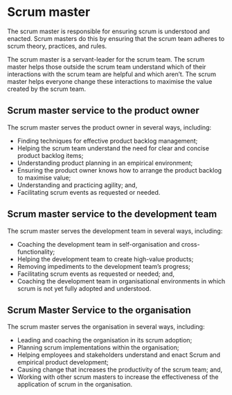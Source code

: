 # Scrum master

The scrum master is responsible for ensuring scrum is understood and enacted. Scrum masters do this by ensuring that the scrum team adheres to scrum theory, practices, and rules.

The scrum master is a servant-leader for the scrum team. The scrum master helps those outside the scrum team understand which of their interactions with the scrum team are helpful and which aren’t. The scrum master helps everyone change these interactions to maximise the value created by the scrum team.

## Scrum master service to the product owner

The scrum master serves the product owner in several ways, including:

- Finding techniques for effective product backlog management;
- Helping the scrum team understand the need for clear and concise product backlog items;
- Understanding product planning in an empirical environment;
- Ensuring the product owner knows how to arrange the product backlog to maximise value;
- Understanding and practicing agility; and,
- Facilitating scrum events as requested or needed.

## Scrum master service to the development team

The scrum master serves the development team in several ways, including:

- Coaching the development team in self-organisation and cross-functionality;
- Helping the development team to create high-value products;
- Removing impediments to the development team’s progress;
- Facilitating scrum events as requested or needed; and,
- Coaching the development team in organisational environments in which scrum is not yet fully adopted and understood.

## Scrum Master Service to the organisation

The scrum master serves the organisation in several ways, including:

- Leading and coaching the organisation in its scrum adoption;
- Planning scrum implementations within the organisation;
- Helping employees and stakeholders understand and enact Scrum and empirical product development;
- Causing change that increases the productivity of the scrum team; and,
- Working with other scrum masters to increase the effectiveness of the application of scrum in the organisation.
